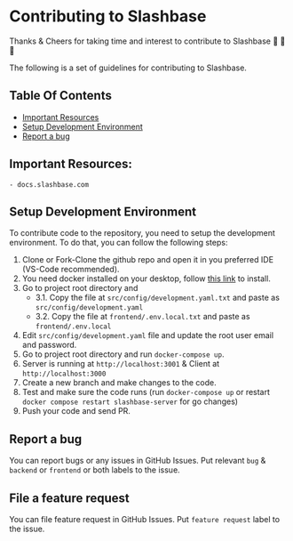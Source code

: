 # Contributing to Slashbase

Thanks & Cheers for taking time and interest to contribute to Slashbase 🙌 🙏 👏

The following is a set of guidelines for contributing to Slashbase.

## Table Of Contents

- [Important Resources](#important-resources)
- [Setup Development Environment](#setup-development-environment)
- [Report a bug](#report-a-bug)

## Important Resources:

    - docs.slashbase.com

## Setup Development Environment

To contribute code to the repository, you need to setup the development environment. To do that, you can follow the following steps:

1. Clone or Fork-Clone the github repo and open it in you preferred IDE (VS-Code recommended).
2. You need docker installed on your desktop, follow [this link](https://docs.docker.com/desktop/) to install.
3. Go to project root directory and
   - 3.1. Copy the file at `src/config/development.yaml.txt` and paste as `src/config/development.yaml`
   - 3.2. Copy the file at `frontend/.env.local.txt` and paste as `frontend/.env.local`
4. Edit `src/config/development.yaml` file and update the root user email and password.
5. Go to project root directory and run `docker-compose up`.
6. Server is running at `http://localhost:3001` & Client at `http://localhost:3000`
7. Create a new branch and make changes to the code.
8. Test and make sure the code runs (run `docker-compose up` or restart `docker compose restart slashbase-server` for go changes)
9. Push your code and send PR.

## Report a bug

You can report bugs or any issues in GitHub Issues. Put relevant `bug` & `backend` or `frontend` or both labels to the issue.

## File a feature request

You can file feature request in GitHub Issues. Put `feature request` label to the issue.
